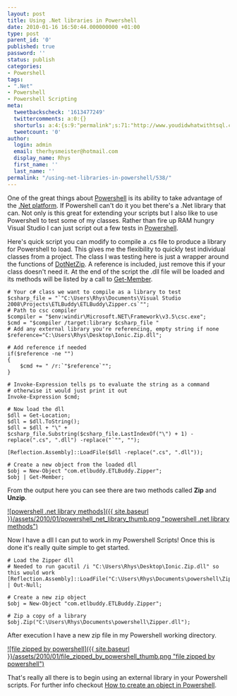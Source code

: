 ```yaml
---
layout: post
title: Using .Net libraries in Powershell
date: 2010-01-16 16:50:44.000000000 +01:00
type: post
parent_id: '0'
published: true
password: ''
status: publish
categories:
- Powershell
tags:
- ".Net"
- Powershell
- Powershell Scripting
meta:
  tweetbackscheck: '1613477249'
  twittercomments: a:0:{}
  shorturls: a:4:{s:9:"permalink";s:71:"http://www.youdidwhatwithtsql.com/using-net-libraries-in-powershell/538";s:7:"tinyurl";s:26:"http://tinyurl.com/yfx2z46";s:4:"isgd";s:18:"http://is.gd/6ob9d";s:5:"bitly";s:20:"http://bit.ly/8RazdK";}
  tweetcount: '0'
author:
  login: admin
  email: therhysmeister@hotmail.com
  display_name: Rhys
  first_name: ''
  last_name: ''
permalink: "/using-net-libraries-in-powershell/538/"
---
```

One of the great things about [Powershell](http://www.microsoft.com/windowsserver2003/technologies/management/powershell/default.mspx) is its ability to take advantage of the [.Net platform](http://www.microsoft.com/NET/). If Powershell can't do it you bet there's a .Net library that can. Not only is this great for extending your scripts but I also like to use Powershell to test some of my classes. Rather than fire up RAM hungry Visual Studio I can just script out a few tests in [Powershell](http://www.microsoft.com/windowsserver2003/technologies/management/powershell/default.mspx).

Here's quick script you can modify to compile a .cs file to produce a library for Powershell to load. This gives me the flexibility to quickly test individual classes from a project. The class I was testing here is just a wrapper around the functions of [DotNetZip](http://www.codeplex.com/DotNetZip). A reference is included, just remove this if your class doesn't need it. At the end of the script the .dll file will be loaded and its methods will be listed by a call to [Get-Member](http://technet.microsoft.com/en-us/library/ee176854.aspx).

```
# Your c# class we want to compile as a library to test
$csharp_file = "`"C:\Users\Rhys\Documents\Visual Studio 2008\Projects\ETLBuddy\ETLBuddy\Zipper.cs`"";
# Path to csc compiler
$compiler = "$env:windir\Microsoft.NET\Framework\v3.5\csc.exe";
$cmd = "$compiler /target:library $csharp_file "
# Add any external library you're referencing, empty string if none
$reference="C:\Users\Rhys\Desktop\Ionic.Zip.dll";

# Add reference if needed
if($reference -ne "")
{
	$cmd += " /r:`"$reference`"";
}

# Invoke-Expression tells ps to evaluate the string as a command
# otherwise it would just print it out
Invoke-Expression $cmd;

# Now load the dll
$dll = Get-Location;
$dll = $dll.ToString();
$dll = $dll + "\" + $csharp_file.Substring($csharp_file.LastIndexOf("\") + 1) -replace(".cs", ".dll") -replace("`"", "");

[Reflection.Assembly]::LoadFile($dll -replace(".cs", ".dll"));

# Create a new object from the loaded dll
$obj = New-Object "com.etlbuddy.ETLBuddy.Zipper";
$obj | Get-Member;
```

From the output here you can see there are two methods called **Zip** and **Unzip**.

[![powershell .net library methods]({{ site.baseurl }}/assets/2010/01/powershell_net_library_thumb.png "powershell .net library methods")](http://www.youdidwhatwithtsql.com/wp-content/uploads/2010/01/powershell_net_library.png)

Now I have a dll I can put to work in my Powershell Scripts! Once this is done it's really quite simple to get started.

```
# Load the Zipper dll
# Needed to run gacutil /i "C:\Users\Rhys\Desktop\Ionic.Zip.dll" so this would work
[Reflection.Assembly]::LoadFile("C:\Users\Rhys\Documents\powershell\Zipper.dll") | Out-Null;

# Create a new zip object
$obj = New-Object "com.etlbuddy.ETLBuddy.Zipper";

# Zip a copy of a library
$obj.Zip("C:\Users\Rhys\Documents\powershell\Zipper.dll");
```

After execution I have a new zip file in my Powershell working directory.

[![file zipped by powershell]({{ site.baseurl }}/assets/2010/01/file_zipped_by_powershell_thumb.png "file zipped by powershell")](http://www.youdidwhatwithtsql.com/wp-content/uploads/2010/01/file_zipped_by_powershell.png)

That's really all there is to begin using an external library in your Powershell scripts. For further info checkout [How to create an object in Powershell](http://blogs.msdn.com/powershell/archive/2009/03/11/how-to-create-an-object-in-powershell.aspx).

